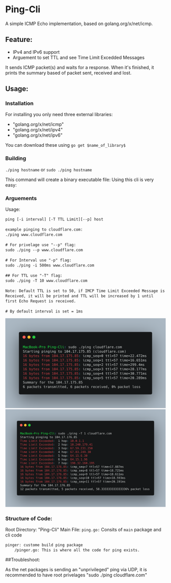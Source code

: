 # Ping-Cli


A simple ICMP Echo implementation, based on golang.org/x/net/icmp.

## Feature: 
* IPv4 and IPv6 support
* Arguement to set TTL and see Time Limit Excedded Messages

It sends ICMP packet(s) and waits for a response. When it's finished, it prints the summary based
of packet sent, received and lost.


## Usage:

### Installation
For installing you only need three external libraries:
* "golang.org/x/net/icmp"
* "golang.org/x/net/ipv4"
* "golang.org/x/net/ipv6"

You can download these using `go get $name_of_library$`

### Building

`./ping hostname` or `sudo ./ping hostname`

This command will create a binary executable file: Using this cli is very easy:

### Arguements 
Usage:

	ping [-i interval] [-T TTL Limit][--p] host
	
	example pinging to cloudflare.com:
	./ping www.cloudflare.com

	# For privelage use "--p" flag:
	sudo ./ping --p www.cloudflare.com

	# For Interval use "-p" flag:
	sudo ./ping -i 500ms www.cloudflare.com

	## For TTL use "-T" flag:
	sudo ./ping -T 10 www.cloudflare.com

	Note: Default TTL is set to 50, if IMCP Time Limit Exceeded Message is Received, it will be printed and TTL will be increased by 1 until first Echo Request is received.

	# By default interval is set = 1ms


![Output1](images/output1.png)
![Output2](images/output2.png)

### Structure of Code:
Root Directory: "Ping-Cli"
	Main File: `ping.go:` Consits of `main` package and cli code

	pinger: custome build ping package
		/pinger.go: This is where all the code for ping exists.


##Troubleshoot:

As the net packages is sending an "unprivileged" ping via UDP, it is recommended to have root privelages
"sudo ./ping cloudflare.com"
